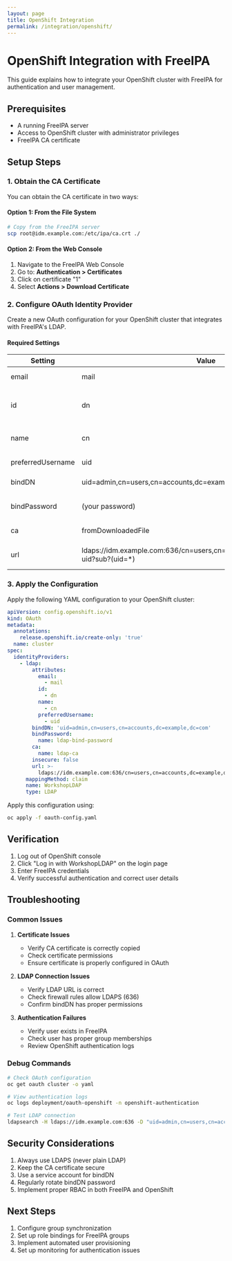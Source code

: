 ```yaml
---
layout: page
title: OpenShift Integration
permalink: /integration/openshift/
---
```


# OpenShift Integration with FreeIPA

This guide explains how to integrate your OpenShift cluster with FreeIPA for authentication and user management.

## Prerequisites

- A running FreeIPA server
- Access to OpenShift cluster with administrator privileges
- FreeIPA CA certificate

## Setup Steps

### 1. Obtain the CA Certificate

You can obtain the CA certificate in two ways:

#### Option 1: From the File System
```bash
# Copy from the FreeIPA server
scp root@idm.example.com:/etc/ipa/ca.crt ./
```

#### Option 2: From the Web Console
1. Navigate to the FreeIPA Web Console
2. Go to: **Authentication > Certificates**
3. Click on certificate "1"
4. Select **Actions > Download Certificate**

### 2. Configure OAuth Identity Provider

Create a new OAuth configuration for your OpenShift cluster that integrates with FreeIPA's LDAP.

#### Required Settings

| Setting | Value | Description |
|---------|-------|-------------|
| email | mail | Email attribute mapping |
| id | dn | Distinguished Name for unique identification |
| name | cn | Common Name for display |
| preferredUsername | uid | User ID for login |
| bindDN | uid=admin,cn=users,cn=accounts,dc=example,dc=com | LDAP bind account |
| bindPassword | (your password) | Authentication for bind account |
| ca | fromDownloadedFile | CA certificate from step 1 |
| url | ldaps://idm.example.com:636/cn=users,cn=accounts,dc=example,dc=com?uid?sub?(uid=*) | LDAP connection URL |

### 3. Apply the Configuration

Apply the following YAML configuration to your OpenShift cluster:

```yaml
apiVersion: config.openshift.io/v1
kind: OAuth
metadata:
  annotations:
    release.openshift.io/create-only: 'true'
  name: cluster
spec:
  identityProviders:
    - ldap:
        attributes:
          email:
            - mail
          id:
            - dn
          name:
            - cn
          preferredUsername:
            - uid
        bindDN: 'uid=admin,cn=users,cn=accounts,dc=example,dc=com'
        bindPassword:
          name: ldap-bind-password
        ca:
          name: ldap-ca
        insecure: false
        url: >-
          ldaps://idm.example.com:636/cn=users,cn=accounts,dc=example,dc=com?uid?sub?(uid=*)
      mappingMethod: claim
      name: WorkshopLDAP
      type: LDAP
```

Apply this configuration using:
```bash
oc apply -f oauth-config.yaml
```

## Verification

1. Log out of OpenShift console
2. Click "Log in with WorkshopLDAP" on the login page
3. Enter FreeIPA credentials
4. Verify successful authentication and correct user details

## Troubleshooting

### Common Issues

1. **Certificate Issues**
   - Verify CA certificate is correctly copied
   - Check certificate permissions
   - Ensure certificate is properly configured in OAuth

2. **LDAP Connection Issues**
   - Verify LDAP URL is correct
   - Check firewall rules allow LDAPS (636)
   - Confirm bindDN has proper permissions

3. **Authentication Failures**
   - Verify user exists in FreeIPA
   - Check user has proper group memberships
   - Review OpenShift authentication logs

### Debug Commands

```bash
# Check OAuth configuration
oc get oauth cluster -o yaml

# View authentication logs
oc logs deployment/oauth-openshift -n openshift-authentication

# Test LDAP connection
ldapsearch -H ldaps://idm.example.com:636 -D "uid=admin,cn=users,cn=accounts,dc=example,dc=com" -W -b "cn=users,cn=accounts,dc=example,dc=com"
```

## Security Considerations

1. Always use LDAPS (never plain LDAP)
2. Keep the CA certificate secure
3. Use a service account for bindDN
4. Regularly rotate bindDN password
5. Implement proper RBAC in both FreeIPA and OpenShift

## Next Steps

1. Configure group synchronization
2. Set up role bindings for FreeIPA groups
3. Implement automated user provisioning
4. Set up monitoring for authentication issues
